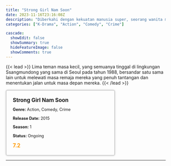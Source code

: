 ```yaml
---
title: "Strong Girl Nam Soon"
date: 2023-11-16T23:16:08Z
description: "Diberkahi dengan kekuatan manusia super, seorang wanita muda kembali ke Korea Selatan untuk mencari keluarga kandungnya - hanya untuk terjerat dalam kasus narkoba yang dapat menguji kekuatan dan kekuatannya."
categories: ["K-Drama", "Action", "Comedy", "Crime"]

cascade:
  showEdit: false
  showSummary: true
  hideFeatureImage: false
  showComments: true
---
```


{{< lead >}}
Lima teman masa kecil, yang semuanya tinggal di lingkungan Ssangmundong yang sama di Seoul pada tahun 1988, bersandar satu sama lain untuk melewati masa remaja mereka yang penuh tantangan dan menentukan jalan untuk masa depan mereka.
{{< /lead >}}

<style>

/* CSS for the movie information box */
        .movie-box {
            width: 300px;
            padding: 20px;
            border: 2px solid #ccc; /* Border added */
            border-radius: 5px;
            box-shadow: 0 0 5px rgba(0, 0, 0, 0.2);
        }

        /* CSS for movie title */
        .movie-title {
            font-size: 1.2em;
            font-weight: bold;
            margin-bottom: 10px;
        }

        /* CSS for movie details */
        .movie-details {
            font-size: 0.9em;
            margin-bottom: 10px;
        }

        /* CSS for movie rating */
        .movie-rating {
            font-size: 1.2em;
            font-weight: bold;
            color: #ff9900; /* IMDb's rating color */
        }
</style>

 <div class="movie-box">
        <div class="movie-title">Strong Girl Nam Soon</div>
        <div class="movie-details">
            <p><strong>Genre:</strong> Action, Comedy, Crime</p>
            <p><strong>Release Date:</strong> 2015</p>
            <p><strong>Season:</strong> 1</p>
            <p><strong>Status:</strong> Ongoing</p>
        </div>
        <div class="movie-rating">7.2</div>
    </div>

---